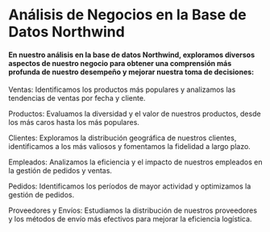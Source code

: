 <h1>Análisis de Negocios en la Base de Datos Northwind</h1>

<h4>En nuestro análisis en la base de datos Northwind, exploramos diversos aspectos de nuestro negocio para obtener una comprensión más profunda de nuestro desempeño y mejorar nuestra toma de decisiones:</h4>

<p>Ventas: Identificamos los productos más populares y analizamos las tendencias de ventas por fecha y cliente.</p>

<p>Productos: Evaluamos la diversidad y el valor de nuestros productos, desde los más caros hasta los más populares.</p>

<p>Clientes: Exploramos la distribución geográfica de nuestros clientes, identificamos a los más valiosos y fomentamos la fidelidad a largo plazo.</p>

<p>Empleados: Analizamos la eficiencia y el impacto de nuestros empleados en la gestión de pedidos y ventas.</p>

<p>Pedidos: Identificamos los períodos de mayor actividad y optimizamos la gestión de pedidos.</p>

<p>Proveedores y Envíos: Estudiamos la distribución de nuestros proveedores y los métodos de envío más efectivos para mejorar la eficiencia logística.</p>